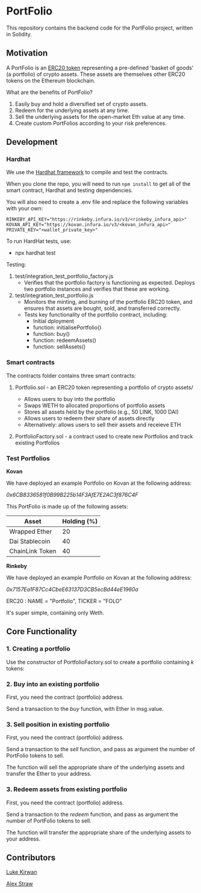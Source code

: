 # PortFolio

This repository contains the backend code for the PortFolio project, written in Solidity. 

## Motivation

A PortFolio is an [ERC20 token](https://github.com/OpenZeppelin/openzeppelin-contracts/blob/master/contracts/token/ERC20/ERC20.sol) representing a pre-defined 'basket of goods' (a portfolio) of crypto assets. These assets are themselves other ERC20 tokens on the Ethereum blockchain. 

What are the benefits of PortFolio?

1. Easily buy and hold a diversified set of crypto assets.
2. Redeem for the underlying assets at any time.
3. Sell the underlying assets for the open-market Eth value at any time.
4. Create custom PortFolios according to your risk preferences.

## Development

### Hardhat

We use the [Hardhat framework](https://hardhat.org/getting-started/) to compile and test the contracts. 

When you clone the repo, you will need to run `npm install` to get all of the smart contract, Hardhat and testing dependencies.

You will also need to create a .env file and replace the following variables with your own:

```
RINKEBY_API_KEY="https://rinkeby.infura.io/v3/<rinkeby_infura_api>"
KOVAN_API_KEY="https://kovan.infura.io/v3/<kovan_infura_api>"
PRIVATE_KEY="<wallet_private_key>"
```

To run HardHat tests, use:

+ npx hardhat test

Testing:
1. test/integration_test_portfolio_factory.js
    - Verifies that the portfolio factory is functioning as expected.  Deploys two portfolio instances and verifies that these are working.
2. test/integration_test_portfolio.js
    - Monitors the minting, and burning of the portfolio ERC20 token, and ensures that assets are bought, sold, and transferred correctly.
    - Tests key functionality of the portfolio contract, including:
        - Initial dployment
        - function: initialisePortfolio()
        - function: buy()
        - function: redeemAssets()
        - function: sellAssets()

### Smart contracts

The contracts folder contains three smart contracts:

1. Portfolio.sol - an ERC20 token representing a portfolio of crypto assets/
    + Allows users to buy into the portfolio
    + Swaps WETH to allocated proportions of portfolio assets
    + Stores all assets held by the portfolio (e.g., 50 LINK, 1000 DAI)
    + Allows users to redeem their share of assets directly 
    + Alternatively: allows users to sell their assets and receieve ETH

3. PortfolioFactory.sol - a contract used to create new Portfolios and track existing Portfolios

### Test Portfolios

**Kovan**

We have deployed an example Portfolio on Kovan at the following address:

*0x6CB8336581f0B99B225b14F3AfE7E2AC3f876C4F* 

This PortFolio is made up of the following assets:

| Asset           | Holding (%) |
| --------------- | ----------- |
| Wrapped Ether   | 20          |
| Dai Stablecoin  | 40          |
| ChainLink Token | 40          |

**Rinkeby**

We have deployed an example Portfolio on Kovan at the following address: 

*0x7157Ea1F87Cc4CbeE63137D3CB5ecBd44eE1960a*

ERC20 : NAME = "Portfolio", TICKER = "FOLO"

It's super simple, containing only Weth.

## Core Functionality

### 1. Creating a portfolio

Use the constructor of PortfolioFactory.sol to create a portfolio containing *k* tokens:

### 2. Buy into an existing portfolio

First, you need the contract (portfolio) address. 

Send a transaction to the *buy* function, with Ether in msg.value. 

### 3. Sell position in existing portfolio

First, you need the contract (portfolio) address.

Send a transaction to the *sell* function, and pass as argument the number of PortFolio tokens to sell. 

The function will sell the appropriate share of the underlying assets and transfer the Ether to your address. 

### 3. Redeem assets from existing portfolio

First, you need the contract (portfolio) address.

Send a transaction to the *redeem* function, and pass as argument the number of PortFolio tokens to sell. 

The function will transfer the appropriate share of the underlying assets to your address. 

## Contributors

[Luke Kirwan](https://github.com/thelk22)

[Alex Straw](https://github.com/alex-straw)



